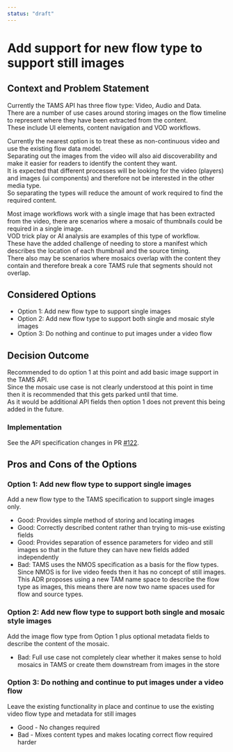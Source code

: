 ```yaml
---
status: "draft"
---
```

# Add support for new flow type to support still images  

## Context and Problem Statement

Currently the TAMS API has three flow type: Video, Audio and Data.  
There are a number of use cases around storing images on the flow timeline to represent where they have been extracted from the content.  
These include UI elements, content navigation and VOD workflows.

Currently the nearest option is to treat these as non-continuous video and use the existing flow data model.  
Separating out the images from the video will also aid discoverability and make it easier for readers to identify the content they want.  
It is expected that different processes will be looking for the video (players) and images (ui components) and therefore not be interested in the other media type.  
So separating the types will reduce the amount of work required to find the required content.

Most image workflows work with a single image that has been extracted from the video, there are scenarios where a mosaic of thumbnails could be required in a single image.  
VOD trick play or AI analysis are examples of this type of workflow.  
These have the added challenge of needing to store a manifest which describes the location of each thumbnail and the source timing.  
There also may be scenarios where mosaics overlap with the content they contain and therefore break a core TAMS rule that segments should not overlap.

## Considered Options

- Option 1: Add new flow type to support single images
- Option 2: Add new flow type to support both single and mosaic style images
- Option 3: Do nothing and continue to put images under a video flow

## Decision Outcome

Recommended to do option 1 at this point and add basic image support in the TAMS API.  
Since the mosaic use case is not clearly understood at this point in time then it is recommended that this gets parked until that time.  
As it would be additional API fields then option 1 does not prevent this being added in the future.

### Implementation

See the API specification changes in PR [#122](https://github.com/bbc/tams/pull/122).

## Pros and Cons of the Options

### Option 1: Add new flow type to support single images

Add a new flow type to the TAMS specification to support single images only.

- Good: Provides simple method of storing and locating images
- Good: Correctly described content rather than trying to mis-use existing fields
- Good: Provides separation of essence parameters for video and still images so that in the future they can have new fields added independently
- Bad: TAMS uses the NMOS specification as a basis for the flow types.  
Since NMOS is for live video feeds then it has no concept of still images.  
This ADR proposes using a new TAM name space to describe the flow type as images, this means there are now two name spaces used for flow and source types.

### Option 2: Add new flow type to support both single and mosaic style images

Add the image flow type from Option 1 plus optional metadata fields to describe the content of the mosaic.

- Bad: Full use case not completely clear whether it makes sense to hold mosaics in TAMS or create them downstream from images in the store

### Option 3: Do nothing and continue to put images under a video flow

Leave the existing functionality in place and continue to use the existing video flow type and metadata for still images

- Good - No changes required
- Bad - Mixes content types and makes locating correct flow required harder
